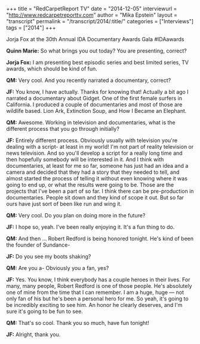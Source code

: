 +++
title = "RedCarpetReport TV"
date = "2014-12-05"
interviewurl = "http://www.redcarpetreporttv.com"
author = "Mika Epstein"
layout = "transcript"
permalink = "/transcript/2014/:title/"
categories = ["Interviews"]
tags = ["2014"]
+++

Jorja Fox at the 30th Annual IDA Documentary Awards Gala #IDAawards

**Quinn Marie:** So what brings you out today? You are presenting, correct?

**Jorja Fox:** I am presenting best episodic series and best limited series, TV awards, which should be kind of fun.

**QM:** Very cool. And you recently narrated a documentary, correct?

**JF:** You know, I have actually. Thanks for knowing that! Actually a bit ago I narrated a documentary about Gidget. One of the first female surfers in California. I produced a couple of documentaries and most of those are wildlife based. Lion Ark, Extinction Soup, and How I Became an Elephant.

**QM:** Awesome. Working in television and documentaries, what is the different process that you go through initially? 

**JF:** Entirely different process. Obviously usually with television you're dealing with a script- at least in my world! I'm not part of reality television or news television. And so you'll develop a script for a really long time and then hopefully somebody will be interested in it. And I think with documentaries, at least for me so far, someone has just had an idea and a camera and decided that they had a story that they needed to tell, and almost started the process of telling it without even knowing where it was going to end up, or what the results were going to be. Those are the projects that I've been a part of so far. I think there can be pre-production in documentaries. People sit down and they kind of scope it out. But so far ours have just sort of been like run and wing it.

**QM:** Very cool. Do you plan on doing more in the future?

**JF:** I hope so, yeah. I've been really enjoying it. It's a fun thing to do.

**QM:** And then ... Robert Redford is being honored tonight. He's kind of been the founder of Sundance-

**JF:** Do you see my boots shaking?

**QM:** Are you a- Obviously you a fan, yes?

**JF:** Yes. You know, I think everybody has a couple heroes in their lives. For many, many people, Robert Redford is one of those people. He's absolutely one of mine from the time that I can remember. I am a huge, huge &#8212; not only fan of his but he's been a personal hero for me. So yeah, it's going to be incredibly exciting to see him. An honor he clearly deserves, and I'm sure it's going to be fun to see.

**QM:** That's so cool. Thank you so much, have fun tonight!

**JF:** Alright, thank you.

